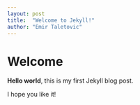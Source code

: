 ```yaml
---
layout: post
title:  "Welcome to Jekyll!"
author: "Emir Taletovic"
---
```

# Welcome

**Hello world**, this is my first Jekyll blog post.

I hope you like it!
